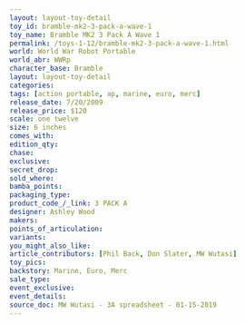 ```yaml
---
layout: layout-toy-detail 
toy_id: bramble-mk2-3-pack-a-wave-1
toy_name: Bramble MK2 3 Pack A Wave 1
permalink: /toys-1-12/bramble-mk2-3-pack-a-wave-1.html
world: World War Robot Portable
world_abr: WWRp
character_base: Bramble
layout: layout-toy-detail
categories: 
tags: [action portable, ap, marine, euro, merc] 
release_date: 7/20/2009
release_price: $120 
scale: one twelve
size: 6 inches
comes_with: 
edition_qty: 
chase: 
exclusive: 
secret_drop: 
sold_where: 
bamba_points: 
packaging_type: 
product_code_/_link: 3 PACK A
designer: Ashley Wood
makers: 
points_of_articulation: 
variants: 
you_might_also_like: 
article_contributors: [Phil Back, Don Slater, MW Wutasi]
toy_pics: 
backstory: Marine, Euro, Merc
sale_type: 
event_exclusive: 
event_details: 
source_doc: MW Wutasi - 3A spreadsheet - 01-15-2019
---
```

